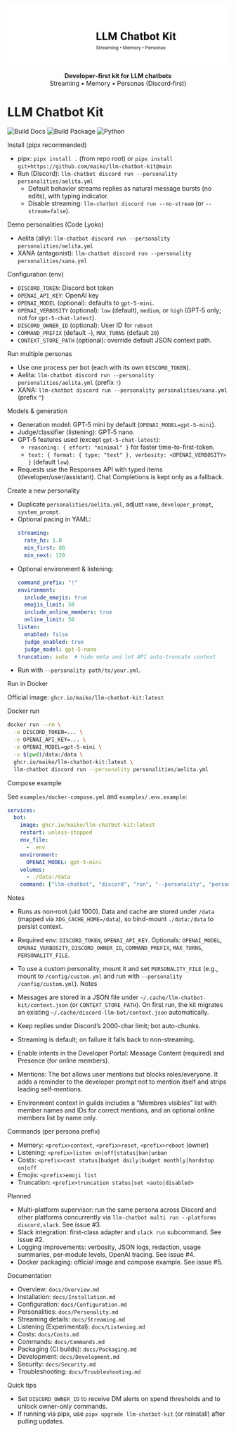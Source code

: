 <p align="center">
  <img src="docs/assets/logo.svg" alt="LLM Chatbot Kit" width="560" />
</p>

<p align="center">
  <b>Developer‑first kit for LLM chatbots</b><br/>
  Streaming • Memory • Personas (Discord‑first)
</p>

# LLM Chatbot Kit

![Build Docs](https://github.com/maiko/llm-chatbot-kit/actions/workflows/docs.yml/badge.svg?branch=main)
![Build Package](https://github.com/maiko/llm-chatbot-kit/actions/workflows/package.yml/badge.svg?branch=main)
![Python](https://img.shields.io/badge/Python-3.9%2B-blue)

Install (pipx recommended)

- pipx: `pipx install .` (from repo root) or `pipx install git+https://github.com/maiko/llm-chatbot-kit@main`
- Run (Discord): `llm-chatbot discord run --personality personalities/aelita.yml`
  - Default behavior streams replies as natural message bursts (no edits), with typing indicator.
  - Disable streaming: `llm-chatbot discord run --no-stream` (or `--stream=false`).

Demo personalities (Code Lyoko)

- Aelita (ally): `llm-chatbot discord run --personality personalities/aelita.yml`
- XANA (antagonist): `llm-chatbot discord run --personality personalities/xana.yml`

Configuration (env)

- `DISCORD_TOKEN`: Discord bot token
- `OPENAI_API_KEY`: OpenAI key
- `OPENAI_MODEL` (optional): defaults to `gpt-5-mini`.
- `OPENAI_VERBOSITY` (optional): `low` (default), `medium`, or `high` (GPT‑5 only; not for `gpt-5-chat-latest`).
- `DISCORD_OWNER_ID` (optional): User ID for `reboot`
- `COMMAND_PREFIX` (default `~`), `MAX_TURNS` (default `20`)
- `CONTEXT_STORE_PATH` (optional): override default JSON context path.

Run multiple personas

- Use one process per bot (each with its own `DISCORD_TOKEN`).
- Aelita: `llm-chatbot discord run --personality personalities/aelita.yml` (prefix `!`)
- XANA: `llm-chatbot discord run --personality personalities/xana.yml` (prefix `^`)

Models & generation

- Generation model: GPT‑5 mini by default (`OPENAI_MODEL=gpt-5-mini`).
- Judge/classifier (listening): GPT‑5 nano.
- GPT‑5 features used (except `gpt-5-chat-latest`):
  - `reasoning: { effort: "minimal" }` for faster time-to-first-token.
  - `text: { format: { type: "text" }, verbosity: <OPENAI_VERBOSITY> }` (default `low`).
- Requests use the Responses API with typed items (developer/user/assistant). Chat Completions is kept only as a fallback.

Create a new personality

- Duplicate `personalities/aelita.yml`, adjust `name`, `developer_prompt`, `system_prompt`.
- Optional pacing in YAML:
  ```yaml
  streaming:
    rate_hz: 1.0
    min_first: 80
    min_next: 120
  ```
- Optional environment & listening:
  ```yaml
  command_prefix: "!"
  environment:
    include_emojis: true
    emojis_limit: 50
    include_online_members: true
    online_limit: 50
  listen:
    enabled: false
    judge_enabled: true
    judge_model: gpt-5-nano
  truncation: auto  # hide meta and let API auto-truncate context
  ```
- Run with `--personality path/to/your.yml`.

Run in Docker

Official image: `ghcr.io/maiko/llm-chatbot-kit:latest`

Docker run

```bash
docker run --rm \
  -e DISCORD_TOKEN=... \
  -e OPENAI_API_KEY=... \
  -e OPENAI_MODEL=gpt-5-mini \
  -v $(pwd)/data:/data \
  ghcr.io/maiko/llm-chatbot-kit:latest \
  llm-chatbot discord run --personality personalities/aelita.yml
```

Compose example

See `examples/docker-compose.yml` and `examples/.env.example`:
```yaml
services:
  bot:
    image: ghcr.io/maiko/llm-chatbot-kit:latest
    restart: unless-stopped
    env_file:
      - .env
    environment:
      OPENAI_MODEL: gpt-5-mini
    volumes:
      - ./data:/data
    command: ["llm-chatbot", "discord", "run", "--personality", "personalities/aelita.yml"]
```

Notes

- Runs as non‑root (uid 1000). Data and cache are stored under `/data` (mapped via `XDG_CACHE_HOME=/data`), so bind-mount `./data:/data` to persist context.
- Required env: `DISCORD_TOKEN`, `OPENAI_API_KEY`. Optionals: `OPENAI_MODEL`, `OPENAI_VERBOSITY`, `DISCORD_OWNER_ID`, `COMMAND_PREFIX`, `MAX_TURNS`, `PERSONALITY_FILE`.
- To use a custom personality, mount it and set `PERSONALITY_FILE` (e.g., mount to `/config/custom.yml` and run with `--personality /config/custom.yml`).
Notes

- Messages are stored in a JSON file under `~/.cache/llm-chatbot-kit/context.json` (or `CONTEXT_STORE_PATH`). On first run, the kit migrates an existing `~/.cache/discord-llm-bot/context.json` automatically.
- Keep replies under Discord’s 2000-char limit; bot auto-chunks.
- Streaming is default; on failure it falls back to non-streaming.
- Enable intents in the Developer Portal: Message Content (required) and Presence (for online members).
- Mentions: The bot allows user mentions but blocks roles/everyone. It adds a reminder to the developer prompt not to mention itself and strips leading self-mentions.
- Environment context in guilds includes a “Membres visibles” list with member names and IDs for correct mentions, and an optional online members list by name only.

Commands (per persona prefix)

- Memory: `<prefix>context`, `<prefix>reset`, `<prefix>reboot` (owner)
- Listening: `<prefix>listen on|off|status|ban|unban`
- Costs: `<prefix>cost status|budget daily|budget monthly|hardstop on|off`
- Emojis: `<prefix>emoji list`
- Truncation: `<prefix>truncation status|set <auto|disabled>`

Planned

- Multi-platform supervisor: run the same persona across Discord and other platforms concurrently via `llm-chatbot multi run --platforms discord,slack`. See issue #3.
- Slack integration: first-class adapter and `slack run` subcommand. See issue #2.
- Logging improvements: verbosity, JSON logs, redaction, usage summaries, per-module levels, OpenAI tracing. See issue #4.
- Docker packaging: official image and compose example. See issue #5.

Documentation

- Overview: `docs/Overview.md`
- Installation: `docs/Installation.md`
- Configuration: `docs/Configuration.md`
- Personalities: `docs/Personality.md`
- Streaming details: `docs/Streaming.md`
- Listening (Experimental): `docs/Listening.md`
- Costs: `docs/Costs.md`
- Commands: `docs/Commands.md`
- Packaging (CI builds): `docs/Packaging.md`
- Development: `docs/Development.md`
- Security: `docs/Security.md`
- Troubleshooting: `docs/Troubleshooting.md`

Quick tips

- Set `DISCORD_OWNER_ID` to receive DM alerts on spend thresholds and to unlock owner-only commands.
- If running via pipx, use `pipx upgrade llm-chatbot-kit` (or reinstall) after pulling updates.
